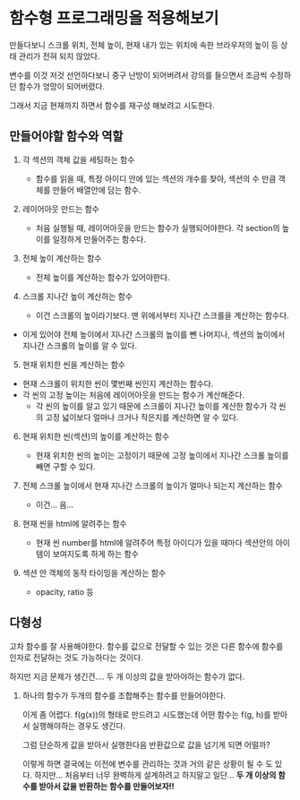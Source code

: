 # 함수형 프로그래밍을 적용해보기

만들다보니 스크롤 위치, 전체 높이, 현재 내가 있는 위치에 속한 브라우저의 높이 등 상태 관리가 전혀 되지 않았다.

변수를 이것 저것 선언하다보니 중구 난방이 되어버려서 강의를 들으면서 조금씩 수정하던 함수가 엉망이 되어버렸다.

그래서 지금 현재까지 하면서 함수를 재구성 해보려고 시도한다.

## 만들어야할 함수와 역할

1. 각 섹션의 객체 값을 세팅하는 함수

   - 함수를 읽을 때, 특정 아이디 안에 있는 섹션의 개수를 찾아, 섹션의 수 만큼 객체를 만들어 배열안에 담는 함수.

2. 레이어아웃 만드는 함수

   - 처음 실행될 때, 레이어아웃을 만드는 함수가 실행되어야한다. 각 section의 높이를 일정하게 만들어주는 함수다.

3. 전체 높이 계산하는 함수

   - 전체 높이를 계산하는 함수가 있어야한다.

4. 스크롤 지나간 높이 계산하는 함수

   - 이건 스크롤의 높이라기보다. 맨 위에서부터 지나간 스크롤을 계산하는 함수다.

- 이게 있어야 전체 높이에서 지나간 스크롤의 높이를 뺀 나머지나, 섹션의 높이에서 지나간 스크롤의 높이를 알 수 있다.

5. 현재 위치한 씬을 계산하는 함수

- 현재 스크롤이 위치한 씬이 몇번째 씬인지 계산하는 함수다.
- 각 씬의 고정 높이는 처음에 레이어아웃을 만드는 함수가 계산해준다.
  - 각 씬의 높이를 알고 있기 때문에 스크롤이 지나간 높이를 계산한 함수가 각 씬의 고정 넓이보다 얼마나 크거나 작은지를 계산하면 알 수 있다.

6. 현재 위치한 씬(섹션)의 높이를 계산하는 함수

   - 현재 위치한 씬의 높이는 고정이기 때문에 고정 높이에서 지나간 스크롤 높이를 빼면 구할 수 있다.

7. 전체 스크롤 높이에서 현재 지나간 스크롤의 높이가 얼마나 되는지 계산하는 함수

   - 이건... 음...

8. 현재 씬을 html에 알려주는 함수

   - 현재 씬 number를 html에 알려주어 특정 아이디가 있을 때마다 섹션안의 아이템이 보여지도록 하게 하는 함수

9. 섹션 안 객체의 동작 타이밍을 계산하는 함수
   - opacity, ratio 등

## 다형성

고차 함수를 잘 사용해야한다. 함수를 값으로 전달할 수 있는 것은 다른 함수에 함수를 인자로 전달하는 것도 가능하다는 것이다.

하지만 지금 문제가 생긴건.... 두 개 이상의 값을 받아야하는 함수가 없다.

1. 하나의 함수가 두개의 함수를 조합해주는 함수를 만들어야한다.

   이게 좀 어렵다. f(g(x))의 형태로 만드려고 시도했는데 어떤 함수는 f(g, h)를 받아서 실행해야하는 경우도 생긴다.

   그럼 단순하게 값을 받아서 실행한다음 반환값으로 값을 넘기게 되면 어떨까?

   이렇게 하면 결국에는 이전에 변수를 관리하는 것과 거의 같은 상황이 될 수 도 있다.
   하지만...
   처음부터 너무 완벽하게 설계하려고 하지말고 일단...
   **두 개 이상의 함수를 받아서 값을 반환하는 함수를 만들어보자!!**
